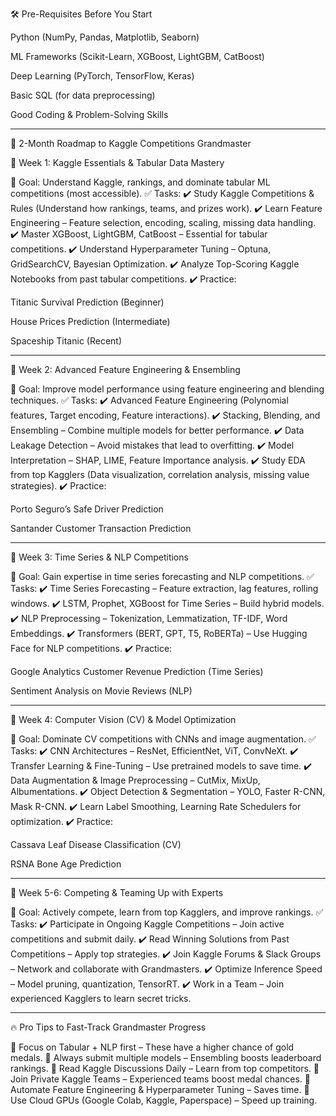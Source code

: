 🛠 Pre-Requisites Before You Start

Python (NumPy, Pandas, Matplotlib, Seaborn)

ML Frameworks (Scikit-Learn, XGBoost, LightGBM, CatBoost)

Deep Learning (PyTorch, TensorFlow, Keras)

Basic SQL (for data preprocessing)

Good Coding & Problem-Solving Skills



---

🚀 2-Month Roadmap to Kaggle Competitions Grandmaster

📅 Week 1: Kaggle Essentials & Tabular Data Mastery

🔹 Goal: Understand Kaggle, rankings, and dominate tabular ML competitions (most accessible).
✅ Tasks:
✔️ Study Kaggle Competitions & Rules (Understand how rankings, teams, and prizes work).
✔️ Learn Feature Engineering – Feature selection, encoding, scaling, missing data handling.
✔️ Master XGBoost, LightGBM, CatBoost – Essential for tabular competitions.
✔️ Understand Hyperparameter Tuning – Optuna, GridSearchCV, Bayesian Optimization.
✔️ Analyze Top-Scoring Kaggle Notebooks from past tabular competitions.
✔️ Practice:

Titanic Survival Prediction (Beginner)

House Prices Prediction (Intermediate)

Spaceship Titanic (Recent)



---

📅 Week 2: Advanced Feature Engineering & Ensembling

🔹 Goal: Improve model performance using feature engineering and blending techniques.
✅ Tasks:
✔️ Advanced Feature Engineering (Polynomial features, Target encoding, Feature interactions).
✔️ Stacking, Blending, and Ensembling – Combine multiple models for better performance.
✔️ Data Leakage Detection – Avoid mistakes that lead to overfitting.
✔️ Model Interpretation – SHAP, LIME, Feature Importance analysis.
✔️ Study EDA from top Kagglers (Data visualization, correlation analysis, missing value strategies).
✔️ Practice:

Porto Seguro’s Safe Driver Prediction

Santander Customer Transaction Prediction



---

📅 Week 3: Time Series & NLP Competitions

🔹 Goal: Gain expertise in time series forecasting and NLP competitions.
✅ Tasks:
✔️ Time Series Forecasting – Feature extraction, lag features, rolling windows.
✔️ LSTM, Prophet, XGBoost for Time Series – Build hybrid models.
✔️ NLP Preprocessing – Tokenization, Lemmatization, TF-IDF, Word Embeddings.
✔️ Transformers (BERT, GPT, T5, RoBERTa) – Use Hugging Face for NLP competitions.
✔️ Practice:

Google Analytics Customer Revenue Prediction (Time Series)

Sentiment Analysis on Movie Reviews (NLP)



---

📅 Week 4: Computer Vision (CV) & Model Optimization

🔹 Goal: Dominate CV competitions with CNNs and image augmentation.
✅ Tasks:
✔️ CNN Architectures – ResNet, EfficientNet, ViT, ConvNeXt.
✔️ Transfer Learning & Fine-Tuning – Use pretrained models to save time.
✔️ Data Augmentation & Image Preprocessing – CutMix, MixUp, Albumentations.
✔️ Object Detection & Segmentation – YOLO, Faster R-CNN, Mask R-CNN.
✔️ Learn Label Smoothing, Learning Rate Schedulers for optimization.
✔️ Practice:

Cassava Leaf Disease Classification (CV)

RSNA Bone Age Prediction



---

📅 Week 5-6: Competing & Teaming Up with Experts

🔹 Goal: Actively compete, learn from top Kagglers, and improve rankings.
✅ Tasks:
✔️ Participate in Ongoing Kaggle Competitions – Join active competitions and submit daily.
✔️ Read Winning Solutions from Past Competitions – Apply top strategies.
✔️ Join Kaggle Forums & Slack Groups – Network and collaborate with Grandmasters.
✔️ Optimize Inference Speed – Model pruning, quantization, TensorRT.
✔️ Work in a Team – Join experienced Kagglers to learn secret tricks.


---

🔥 Pro Tips to Fast-Track Grandmaster Progress

🚀 Focus on Tabular + NLP first – These have a higher chance of gold medals.
🚀 Always submit multiple models – Ensembling boosts leaderboard rankings.
🚀 Read Kaggle Discussions Daily – Learn from top competitors.
🚀 Join Private Kaggle Teams – Experienced teams boost medal chances.
🚀 Automate Feature Engineering & Hyperparameter Tuning – Saves time.
🚀 Use Cloud GPUs (Google Colab, Kaggle, Paperspace) – Speed up training.

